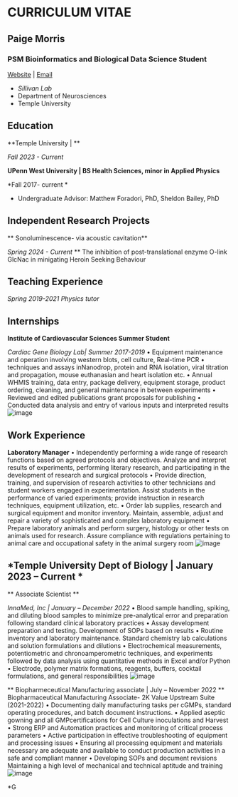 # **CURRICULUM VITAE**
## **Paige Morris**
### **PSM Bioinformatics and Biological Data Science Student**
[Website]() | [Email](tur77136@temple.edu)
- _Sillivan Lab_ 
- Department of Neurosciences 
- Temple University

## Education
**Temple University | **

*Fall 2023 - Current*

**UPenn West University | BS Health Sciences, minor in Applied Physics**

*Fall 2017- current *
- Undergraduate Advisor: Matthew Foradori, PhD, Sheldon Bailey, PhD

## Independent Research Projects
** Sonoluminescence- via acoustic cavitation**

*Spring 2024 - Current*
** The inhibition of post-translational enzyme O-link GlcNac in minigating Heroin Seeking Behaviour

## Teaching Experience
*Spring 2019-2021*
*Physics tutor*

## Internships																								

**Institute of Cardiovascular Sciences Summer Student** 

*Cardiac Gene Biology Lab| Summer 2017-2019*
•	Equipment maintenance and operation involving western blots, cell culture, Real-time PCR
•	techniques and assays inNanodrop, protein and RNA isolation, viral titration and propagation, mouse euthanasian and heart isolation etc.
•	Annual WHMIS training, data entry, package delivery, equipment storage, product ordering, cleaning, and general maintenance in between experiments
•	Reviewed and edited publications grant proposals for publishing
•	Conducted data analysis and entry of various inputs and interpreted results 
![image](https://github.com/tur77136/myCV/assets/157079782/92b70642-2c45-488f-8252-8de5e273a442)


## Work Experience																			

**Laboratory Manager** 
•	Independently performing a wide range of research functions based on agreed protocols and objectives. Analyze and interpret results of experiments, performing literary research, and participating in the development of research and surgical protocols
•	Provide direction, training, and supervision of research activities to other technicians and student workers engaged in experimentation. Assist students in the performance of varied experiments; provide instruction in research techniques, equipment utilization, etc.
•	Order lab supplies, research and surgical equipment and monitor inventory. Maintain, assemble, adjust and repair a variety of sophisticated and complex laboratory equipment
•	Prepare laboratory animals and perform surgery, histology or other tests on animals used for research. Assure compliance with regulations pertaining to animal care and occupational safety in the animal surgery room
![image](https://github.com/tur77136/myCV/assets/157079782/80130fb5-a9d7-45ea-b5e8-1e7eadf8b16b)


*Temple University Dept of Biology | January 2023 – Current *
-	
** Associate Scientist ** 

*InnaMed, Inc | January – December 2022*
•	Blood sample handling, spiking, and diluting blood samples to minimize pre-analytical error and preparation following standard clinical laboratory practices 
•	Assay development preparation and testing. Development of SOPs based on results
•	Routine inventory and laboratory maintenance. Standard chemistry lab calculations and solution formulations and dilutions
•	Electrochemical measurements, potentiometric and chronoamperometric techniques, and experiments followed by data analysis using quantitative methods in Excel and/or Python
•	Electrode, polymer matrix formations, reagents, buffers, cocktail formulations, and general responsibilities 
![image](https://github.com/tur77136/myCV/assets/157079782/457bcc57-3d94-4e74-8dd3-b0abe4e771fb)

** Biopharmeceutical Manufacturing associate | July – November 2022 ** 
Biopharmaceutical Manufacturing Associate- 2K Value Upstream Suite	(2021-2022)
•	Documenting daily manufacturing tasks per cGMPs, standard operating procedures, and batch document instructions.
•	Applied aseptic gowning and all GMPcertifications for Cell Culture inoculations and Harvest
•	Strong ERP and Automation practices and monitoring of critical process parameters
•	Active participation in effective troubleshooting of equipment and processing issues
•	Ensuring all processing equipment and materials necessary are adequate and available to conduct production activities in a safe and compliant manner
•	Developing SOPs and document revisions Maintaining a high level of mechanical and technical aptitude and training
![image](https://github.com/tur77136/myCV/assets/157079782/7c805b12-e143-4eb1-95b0-0dfb13f2d2e4)


*G

